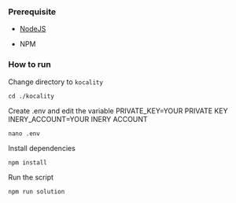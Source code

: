 ### Prerequisite

- [NodeJS](https://nodejs.org/en/)

- NPM



### How to run

Change directory to ```kocality```

```shell
cd ./kocality
```

Create .env and edit the variable
PRIVATE_KEY=YOUR PRIVATE KEY
INERY_ACCOUNT=YOUR INERY ACCOUNT

```shell
nano .env
```

Install dependencies

```shell
npm install
```

Run the script

```
npm run solution
```
